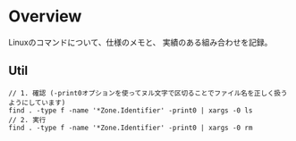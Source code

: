# Overview

Linuxのコマンドについて、仕様のメモと、
実績のある組み合わせを記録。

## Util

```
// 1. 確認 (-print0オプションを使ってヌル文字で区切ることでファイル名を正しく扱うようにしています)
find . -type f -name '*Zone.Identifier' -print0 | xargs -0 ls
// 2. 実行
find . -type f -name '*Zone.Identifier' -print0 | xargs -0 rm
```
